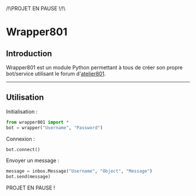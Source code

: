 /!\PROJET EN PAUSE !/!\
# Wrapper801
## Introduction
Wrapper801 est un module Python permettant à tous de créer son propre bot/service utilisant le forum d'[atelier801].

[atelier801]: http://atelier801.com
****
## Utilisation
Initialisation :
```py
from wrapper801 import *
bot = wrapper("Username", "Password")
```
Connexion :
```py
bot.connect()
```
Envoyer un message :
```py
message = inbox.Message("Username", "Object", "Message")
bot.send(message)
```
PROJET EN PAUSE !
